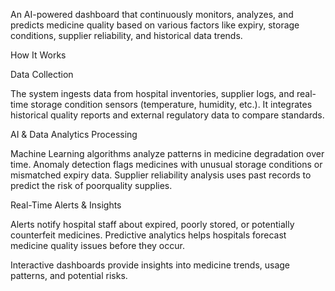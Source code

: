An AI-powered dashboard that continuously monitors, analyzes, and predicts medicine quality based on various factors like expiry, storage conditions, supplier reliability, and historical data trends.  

  

How It Works  

  

Data Collection  

The system ingests data from hospital inventories, supplier logs, and real-time storage condition sensors (temperature, humidity, etc.). It integrates historical quality reports and external regulatory data to compare standards.  

  

AI & Data Analytics Processing  

Machine Learning algorithms analyze patterns in medicine degradation over time. Anomaly detection flags medicines with unusual storage conditions or mismatched expiry data. Supplier reliability analysis uses past records to predict the risk of poorquality supplies.  

Real-Time Alerts & Insights  

Alerts notify hospital staff about expired, poorly stored, or potentially counterfeit medicines. Predictive analytics helps hospitals forecast medicine quality issues before they occur.  

Interactive dashboards provide insights into medicine trends, usage patterns, and potential risks.  
